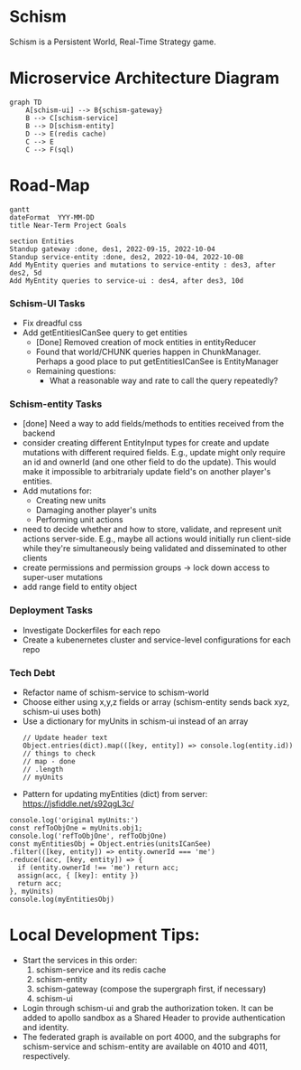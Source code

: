 # Schism
Schism is a Persistent World, Real-Time Strategy game.

# Microservice Architecture Diagram
```mermaid
graph TD
    A[schism-ui] --> B{schism-gateway}
    B --> C[schism-service]
    B --> D[schism-entity]
    D --> E(redis cache)
    C --> E
    C --> F(sql)
```

# Road-Map
```mermaid
gantt
dateFormat  YYY-MM-DD
title Near-Term Project Goals

section Entities
Standup gateway :done, des1, 2022-09-15, 2022-10-04
Standup service-entity :done, des2, 2022-10-04, 2022-10-08
Add MyEntity queries and mutations to service-entity : des3, after des2, 5d
Add MyEntity queries to service-ui : des4, after des3, 10d
```

### Schism-UI Tasks
- Fix dreadful css
- Add getEntitiesICanSee query to get entities
  - [Done] Removed creation of mock entities in entityReducer
  - Found that world/CHUNK queries happen in ChunkManager. Perhaps a good place to put getEntitiesICanSee is EntityManager
  - Remaining questions:
    - What a reasonable way and rate to call the query repeatedly?
  

### Schism-entity Tasks
- [done] Need a way to add fields/methods to entities received from the backend
- consider creating different EntityInput types for create and update mutations with different required fields. E.g., update might only require an id and ownerId (and one other field to do the update). This would make it impossible to arbitrarialy update field's on another player's entities. 
- Add mutations for:
  - Creating new units
  - Damaging another player's units
  - Performing unit actions
- need to decide whether and how to store, validate, and represent unit actions server-side. E.g., maybe all actions would initially run client-side while they're simultaneously being validated and disseminated to other clients
- create permissions and permission groups -> lock down access to super-user mutations
- add range field to entity object

### Deployment Tasks
- Investigate Dockerfiles for each repo
- Create a kubenernetes cluster and service-level configurations for each repo

### Tech Debt
- Refactor name of schism-service to schism-world
- Choose either using x,y,z fields or array (schism-entity sends back xyz, schism-ui uses both)
- Use a dictionary for myUnits in schism-ui instead of an array
  ```
  // Update header text
  Object.entries(dict).map(([key, entity]) => console.log(entity.id))
  // things to check
  // map - done
  // .length
  // myUnits 
  ```
- Pattern for updating myEntities (dict) from server: https://jsfiddle.net/s92qgL3c/
```
console.log('original myUnits:')
const refToObjOne = myUnits.obj1;
console.log('refToObjOne', refToObjOne)
const myEntitiesObj = Object.entries(unitsICanSee)
.filter(([key, entity]) => entity.ownerId === 'me')
.reduce((acc, [key, entity]) => {
  if (entity.ownerId !== 'me') return acc;
  assign(acc, { [key]: entity })
  return acc;
}, myUnits)
console.log(myEntitiesObj)
```

# Local Development Tips:
* Start the services in this order:
  1. schism-service and its redis cache
  1. schism-entity
  1. schism-gateway (compose the supergraph first, if necessary)
  1. schism-ui
* Login through schism-ui and grab the authorization token. It can be added to apollo sandbox as a Shared Header to provide authentication and identity.
* The federated graph is available on port 4000, and the subgraphs for schism-service and schism-entity are available on 4010 and 4011, respectively.